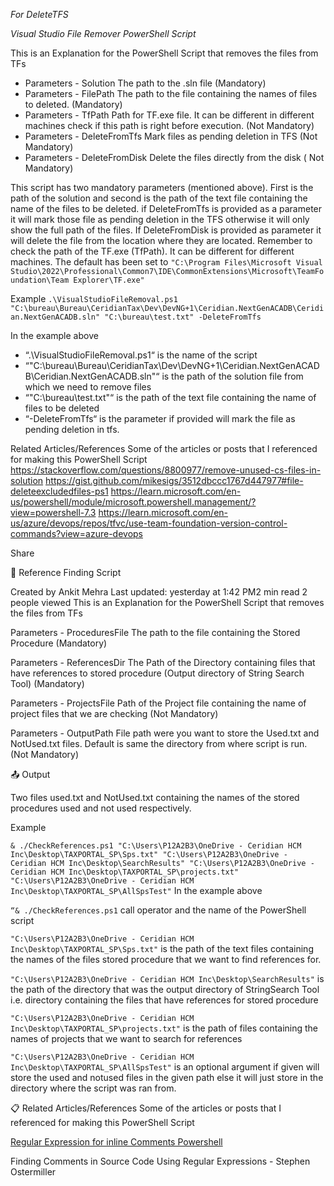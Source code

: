 *For DeleteTFS*

*Visual Studio File Remover PowerShell Script*

This is an Explanation for the PowerShell Script that removes the files from TFs
- Parameters - Solution The path to the .sln file (Mandatory)
- Parameters - FilePath The path to the file containing the names of files to deleted. (Mandatory)
- Parameters - TfPath Path for TF.exe file. It can be different in different machines check if this path is right before execution. (Not Mandatory)
- Parameters - DeleteFromTfs Mark files as pending deletion in TFS (Not Mandatory)
- Parameters - DeleteFromDisk Delete the files directly from the disk ( Not Mandatory)

This script has two mandatory parameters (mentioned above). First is the path of the solution and second is the path of the text file containing the name of the files to be deleted.
if DeleteFromTfs is provided as a parameter it will mark those file as pending deletion in the TFS otherwise it will only show the full path of the files.
If DeleteFromDisk is provided as parameter it will delete the file from the location where they are located. 
Remember to check the path of the TF.exe (TfPath). It can be different for different machines. The default has been set to `"C:\Program Files\Microsoft Visual Studio\2022\Professional\Common7\IDE\CommonExtensions\Microsoft\TeamFoundation\Team Explorer\TF.exe"`
 
 Example
`.\VisualStudioFileRemoval.ps1 "C:\bureau\Bureau\CeridianTax\Dev\DevNG+1\Ceridian.NextGenACADB\Ceridian.NextGenACADB.sln" "C:\bureau\test.txt" -DeleteFromTfs`

In the example above 
-	“.\VisualStudioFileRemoval.ps1“ is the name of the script
-	“"C:\bureau\Bureau\CeridianTax\Dev\DevNG+1\Ceridian.NextGenACADB\Ceridian.NextGenACADB.sln"“ is the path of the solution file     from  which we need to remove files
-	“"C:\bureau\test.txt"“ is the path of the text file containing the name of files to be deleted
-	“-DeleteFromTfs“ is the parameter if provided will mark the file as pending deletion in tfs.
 
  Related Articles/References
Some of the articles or posts that I referenced for making this PowerShell Script 
https://stackoverflow.com/questions/8800977/remove-unused-cs-files-in-solution 
https://gist.github.com/mikesigs/3512dbccc1767d447977#file-deleteexcludedfiles-ps1 
https://learn.microsoft.com/en-us/powershell/module/microsoft.powershell.management/?view=powershell-7.3 
https://learn.microsoft.com/en-us/azure/devops/repos/tfvc/use-team-foundation-version-control-commands?view=azure-devops 







Share


:scroll:
Reference Finding Script

Created by Ankit Mehra
Last updated: yesterday at 1:42 PM2 min read
2 people viewed
This is an Explanation for the PowerShell Script that removes the files from TFs

Parameters - ProceduresFile The path to the file containing the Stored Procedure (Mandatory)

Parameters - ReferencesDir The Path of the Directory containing files that have references to stored  procedure (Output directory of String Search Tool) (Mandatory)

Parameters - ProjectsFile Path of the Project file containing the name of project files that we are checking (Not Mandatory)

Parameters - OutputPath File path were you want to store the Used.txt and NotUsed.txt files. Default is same the directory from where script is run. (Not Mandatory)

 

:outbox_tray: Output

Two files used.txt and NotUsed.txt containing the names of the stored procedures used and not used respectively.

Example

 `& ./CheckReferences.ps1 "C:\Users\P12A2B3\OneDrive - Ceridian HCM Inc\Desktop\TAXPORTAL_SP\Sps.txt" "C:\Users\P12A2B3\OneDrive - Ceridian HCM Inc\Desktop\SearchResults" "C:\Users\P12A2B3\OneDrive - Ceridian HCM Inc\Desktop\TAXPORTAL_SP\projects.txt" "C:\Users\P12A2B3\OneDrive - Ceridian HCM Inc\Desktop\TAXPORTAL_SP\AllSpsTest"`
 In the example above  

`“& ./CheckReferences.ps1` call operator and the name of the PowerShell script 

`"C:\Users\P12A2B3\OneDrive - Ceridian HCM Inc\Desktop\TAXPORTAL_SP\Sps.txt"` is the path of the text files containing the names of the files stored procedure that we want to find references for.

`"C:\Users\P12A2B3\OneDrive - Ceridian HCM Inc\Desktop\SearchResults"` is the path of the directory that was the output directory of StringSearch Tool i.e. directory containing the files that have references for stored procedure

`"C:\Users\P12A2B3\OneDrive - Ceridian HCM Inc\Desktop\TAXPORTAL_SP\projects.txt"` is the path of files containing the names of projects that we want to search for references

`"C:\Users\P12A2B3\OneDrive - Ceridian HCM Inc\Desktop\TAXPORTAL_SP\AllSpsTest"` is an optional argument if given will store the used and notused files in the given path else it will just store in the directory where the script was ran from.

 

 

:clipboard: Related Articles/References
Some of the articles or posts that I referenced for making this PowerShell Script 

[Regular Expression for inline Comments Powershell ](https://stackoverflow.com/questions/74829156/regular-expression-for-inline-comments-powershell)

Finding Comments in Source Code Using Regular Expressions - Stephen Ostermiller 

 
